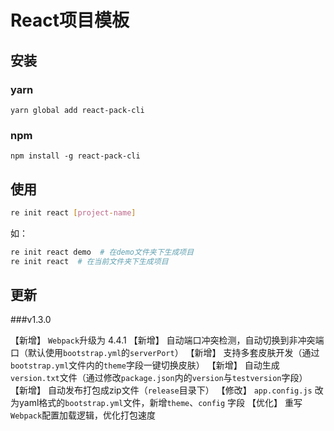 # React项目模板
## 安装

### yarn 

```
yarn global add react-pack-cli
```

### npm 

```
npm install -g react-pack-cli
```

## 使用

```sh
re init react [project-name]
```

如：

```sh
re init react demo  # 在demo文件夹下生成项目
re init react  # 在当前文件夹下生成项目
```

## 更新

###v1.3.0

【新增】 `Webpack`升级为 4.4.1
【新增】 自动端口冲突检测，自动切换到非冲突端口（默认使用`bootstrap.yml`的`serverPort`）
【新增】 支持多套皮肤开发（通过`bootstrap.yml`文件内的`theme`字段一键切换皮肤）
【新增】 自动生成`version.txt`文件（通过修改`package.json`内的`version`与`testversion`字段）
【新增】 自动发布打包成zip文件（`release`目录下）
【修改】 `app.config.js` 改为yaml格式的`bootstrap.yml`文件，新增`theme`、`config` 字段
【优化】 重写`Webpack`配置加载逻辑，优化打包速度

